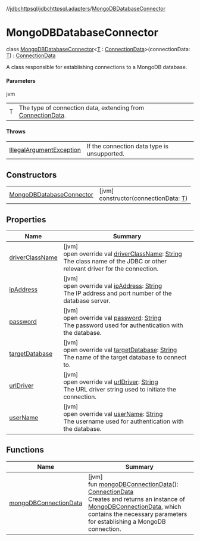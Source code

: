 //[jdbchttpsql](../../../index.md)/[jdbchttpsql.adapters](../index.md)/[MongoDBDatabaseConnector](index.md)

# MongoDBDatabaseConnector

class [MongoDBDatabaseConnector](index.md)&lt;[T](index.md) : [ConnectionData](../../jdbchttpsql.data/-connection-data/index.md)&gt;(connectionData: [T](index.md)) : [ConnectionData](../../jdbchttpsql.data/-connection-data/index.md)

A class responsible for establishing connections to a MongoDB database.

#### Parameters

jvm

| | |
|---|---|
| T | The type of connection data, extending from [ConnectionData](../../jdbchttpsql.data/-connection-data/index.md). |

#### Throws

| | |
|---|---|
| [IllegalArgumentException](https://kotlinlang.org/api/latest/jvm/stdlib/kotlin/-illegal-argument-exception/index.html) | If the connection data type is unsupported. |

## Constructors

| | |
|---|---|
| [MongoDBDatabaseConnector](-mongo-d-b-database-connector.md) | [jvm]<br>constructor(connectionData: [T](index.md)) |

## Properties

| Name | Summary |
|---|---|
| [driverClassName](../../jdbchttpsql.data/-connection-data/driver-class-name.md) | [jvm]<br>open override val [driverClassName](../../jdbchttpsql.data/-connection-data/driver-class-name.md): [String](https://kotlinlang.org/api/latest/jvm/stdlib/kotlin/-string/index.html)<br>The class name of the JDBC or other relevant driver for the connection. |
| [ipAddress](../../jdbchttpsql.data/-connection-data/ip-address.md) | [jvm]<br>open override val [ipAddress](../../jdbchttpsql.data/-connection-data/ip-address.md): [String](https://kotlinlang.org/api/latest/jvm/stdlib/kotlin/-string/index.html)<br>The IP address and port number of the database server. |
| [password](../../jdbchttpsql.data/-connection-data/password.md) | [jvm]<br>open override val [password](../../jdbchttpsql.data/-connection-data/password.md): [String](https://kotlinlang.org/api/latest/jvm/stdlib/kotlin/-string/index.html)<br>The password used for authentication with the database. |
| [targetDatabase](../../jdbchttpsql.data/-connection-data/target-database.md) | [jvm]<br>open override val [targetDatabase](../../jdbchttpsql.data/-connection-data/target-database.md): [String](https://kotlinlang.org/api/latest/jvm/stdlib/kotlin/-string/index.html)<br>The name of the target database to connect to. |
| [urlDriver](../../jdbchttpsql.data/-connection-data/url-driver.md) | [jvm]<br>open override val [urlDriver](../../jdbchttpsql.data/-connection-data/url-driver.md): [String](https://kotlinlang.org/api/latest/jvm/stdlib/kotlin/-string/index.html)<br>The URL driver string used to initiate the connection. |
| [userName](../../jdbchttpsql.data/-connection-data/user-name.md) | [jvm]<br>open override val [userName](../../jdbchttpsql.data/-connection-data/user-name.md): [String](https://kotlinlang.org/api/latest/jvm/stdlib/kotlin/-string/index.html)<br>The username used for authentication with the database. |

## Functions

| Name | Summary |
|---|---|
| [mongoDBConnectionData](mongo-d-b-connection-data.md) | [jvm]<br>fun [mongoDBConnectionData](mongo-d-b-connection-data.md)(): [ConnectionData](../../jdbchttpsql.data/-connection-data/index.md)<br>Creates and returns an instance of [MongoDBConnectionData](../../jdbchttpsql.data/-mongo-d-b-connection-data/index.md), which contains the necessary parameters for establishing a MongoDB connection. |
